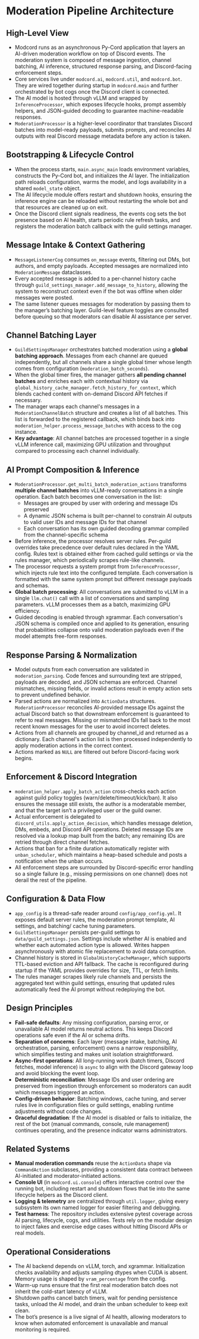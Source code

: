 # Moderation Pipeline Architecture

## High-Level View
- Modcord runs as an asynchronous Py-Cord application that layers an AI-driven moderation workflow on top of Discord events. The moderation system is composed of message ingestion, channel batching, AI inference, structured response parsing, and Discord-facing enforcement steps.
- Core services live under `modcord.ai`, `modcord.util`, and `modcord.bot`. They are wired together during startup in `modcord.main` and further orchestrated by bot cogs once the Discord client is connected.
- The AI model is hosted through vLLM and wrapped by `InferenceProcessor`, which exposes lifecycle hooks, prompt assembly helpers, and JSON-guided decoding to guarantee machine-readable responses.
- `ModerationProcessor` is a higher-level coordinator that translates Discord batches into model-ready payloads, submits prompts, and reconciles AI outputs with real Discord message metadata before any action is taken.

## Bootstrapping & Lifecycle Control
- When the process starts, `main.async_main` loads environment variables, constructs the Py-Cord bot, and initializes the AI layer. The initialization path reloads configuration, warms the model, and logs availability in a shared `model_state` object.
- The AI lifecycle module offers restart and shutdown hooks, ensuring the inference engine can be reloaded without restarting the whole bot and that resources are cleaned up on exit.
- Once the Discord client signals readiness, the events cog sets the bot presence based on AI health, starts periodic rule refresh tasks, and registers the moderation batch callback with the guild settings manager.

## Message Intake & Context Gathering
- `MessageListenerCog` consumes `on_message` events, filtering out DMs, bot authors, and empty payloads. Accepted messages are normalized into `ModerationMessage` dataclasses.
- Every accepted message is added to a per-channel history cache through `guild_settings_manager.add_message_to_history`, allowing the system to reconstruct context even if the bot was offline when older messages were posted.
- The same listener queues messages for moderation by passing them to the manager’s batching layer. Guild-level feature toggles are consulted before queuing so that moderators can disable AI assistance per server.

## Channel Batching Layer
- `GuildSettingsManager` orchestrates batched moderation using a **global batching approach**. Messages from each channel are queued independently, but all channels share a single global timer whose length comes from configuration (`moderation_batch_seconds`).
- When the global timer fires, the manager gathers **all pending channel batches** and enriches each with contextual history via `global_history_cache_manager.fetch_history_for_context`, which blends cached content with on-demand Discord API fetches if necessary.
- The manager wraps each channel's messages in a `ModerationChannelBatch` structure and creates a list of all batches. This list is forwarded to the registered callback, which binds back into `moderation_helper.process_message_batches` with access to the cog instance.
- **Key advantage**: All channel batches are processed together in a single vLLM inference call, maximizing GPU utilization and throughput compared to processing each channel individually.

## AI Prompt Composition & Inference
- `ModerationProcessor.get_multi_batch_moderation_actions` transforms **multiple channel batches** into vLLM-ready conversations in a single operation. Each batch becomes one conversation in the list:
  - Messages are grouped by user with ordering and message IDs preserved
  - A dynamic JSON schema is built per-channel to constrain AI outputs to valid user IDs and message IDs for that channel
  - Each conversation has its own guided decoding grammar compiled from the channel-specific schema
- Before inference, the processor resolves server rules. Per-guild overrides take precedence over default rules declared in the YAML config. Rules text is obtained either from cached guild settings or via the rules manager, which periodically scrapes rule-like channels.
- The processor requests a system prompt from `InferenceProcessor`, which injects rule text into the configured template. Each conversation is formatted with the same system prompt but different message payloads and schemas.
- **Global batch processing**: All conversations are submitted to vLLM in a single `llm.chat()` call with a list of conversations and sampling parameters. vLLM processes them as a batch, maximizing GPU efficiency.
- Guided decoding is enabled through xgrammar. Each conversation's JSON schema is compiled once and applied to its generation, ensuring that probabilities collapse onto valid moderation payloads even if the model attempts free-form responses.

## Response Parsing & Normalization
- Model outputs from each conversation are validated in `moderation_parsing`. Code fences and surrounding text are stripped, payloads are decoded, and JSON schemas are enforced. Channel mismatches, missing fields, or invalid actions result in empty action sets to prevent undefined behavior.
- Parsed actions are normalized into `ActionData` structures. `ModerationProcessor` reconciles AI-provided message IDs against the actual Discord batch so that downstream enforcement is guaranteed to refer to real messages. Missing or mismatched IDs fall back to the most recent known messages for the user to avoid incorrect deletes.
- Actions from all channels are grouped by channel_id and returned as a dictionary. Each channel's action list is then processed independently to apply moderation actions in the correct context.
- Actions marked as `NULL` are filtered out before Discord-facing work begins.

## Enforcement & Discord Integration
- `moderation_helper.apply_batch_action` cross-checks each action against guild policy toggles (warn/delete/timeout/kick/ban). It also ensures the message still exists, the author is a moderatable member, and that the target isn’t a privileged user or the guild owner.
- Actual enforcement is delegated to `discord_utils.apply_action_decision`, which handles message deletion, DMs, embeds, and Discord API operations. Deleted message IDs are resolved via a lookup map built from the batch; any remaining IDs are retried through direct channel fetches.
- Actions that ban for a finite duration automatically register with `unban_scheduler`, which maintains a heap-based schedule and posts a notification when the unban occurs.
- All enforcement steps are surrounded by Discord-specific error handling so a single failure (e.g., missing permissions on one channel) does not derail the rest of the pipeline.

## Configuration & Data Flow
- `app_config` is a thread-safe reader around `config/app_config.yml`. It exposes default server rules, the moderation prompt template, AI settings, and batching/ cache tuning parameters.
- `GuildSettingsManager` persists per-guild settings to `data/guild_settings.json`. Settings include whether AI is enabled and whether each automated action type is allowed. Writes happen asynchronously with atomic file replacement to avoid data corruption.
- Channel history is stored in `GlobalHistoryCacheManager`, which supports TTL-based eviction and API fallback. The cache is reconfigured during startup if the YAML provides overrides for size, TTL, or fetch limits.
- The rules manager scrapes likely rule channels and persists the aggregated text within guild settings, ensuring that updated rules automatically feed the AI prompt without redeploying the bot.

## Design Principles
- **Fail-safe defaults**: Any missing configuration, parsing error, or unavailable AI model returns neutral actions. This keeps Discord operations safe even if the AI or schema drifts.
- **Separation of concerns**: Each layer (message intake, batching, AI orchestration, parsing, enforcement) owns a narrow responsibility, which simplifies testing and makes unit isolation straightforward.
- **Async-first operations**: All long-running work (batch timers, Discord fetches, model inference) is `async` to align with the Discord gateway loop and avoid blocking the event loop.
- **Deterministic reconciliation**: Message IDs and user ordering are preserved from ingestion through enforcement so moderators can audit which messages triggered an action.
- **Config-driven behavior**: Batching windows, cache tuning, and server rules live in configuration files or guild settings, enabling runtime adjustments without code changes.
- **Graceful degradation**: If the AI model is disabled or fails to initialize, the rest of the bot (manual commands, console, rule management) continues operating, and the presence indicator warns administrators.

## Related Systems
- **Manual moderation commands** reuse the `ActionData` shape via `CommandAction` subclasses, providing a consistent data contract between AI-initiated and moderator-initiated actions.
- **Console UI** (in `modcord.ui.console`) offers interactive control over the running bot, including restart and shutdown flows that tie into the same lifecycle helpers as the Discord client.
- **Logging & telemetry** are centralized through `util.logger`, giving every subsystem its own named logger for easier filtering and debugging.
- **Test harness**: The repository includes extensive pytest coverage across AI parsing, lifecycle, cogs, and utilities. Tests rely on the modular design to inject fakes and exercise edge cases without hitting Discord APIs or real models.

## Operational Considerations
- The AI backend depends on vLLM, torch, and xgrammar. Initialization checks availability and adjusts sampling dtypes when CUDA is absent. Memory usage is shaped by `vram_percentage` from the config.
- Warm-up runs ensure that the first real moderation batch does not inherit the cold-start latency of vLLM.
- Shutdown paths cancel batch timers, wait for pending persistence tasks, unload the AI model, and drain the unban scheduler to keep exit clean.
- The bot’s presence is a live signal of AI health, allowing moderators to know when automated enforcement is unavailable and manual monitoring is required.

